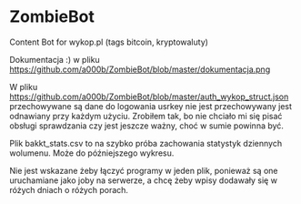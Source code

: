 # ZombieBot
Content Bot for wykop.pl (tags bitcoin, kryptowaluty)

Dokumentacja :) w pliku
https://github.com/a000b/ZombieBot/blob/master/dokumentacja.png

W pliku https://github.com/a000b/ZombieBot/blob/master/auth_wykop_struct.json
przechowywane są dane do logowania usrkey nie jest przechowywany jest odnawiany przy każdym użyciu. Zrobiłem tak, bo nie chciało mi się pisać obsługi sprawdzania czy jest jeszcze ważny, choć w sumie powinna być.

Plik bakkt_stats.csv to na szybko próba zachowania statystyk dziennych wolumenu. Może do późniejszego wykresu.

Nie jest wskazane żeby łączyć programy w jeden plik, ponieważ są one uruchamiane jako joby na serwerze, a chcę żeby wpisy dodawały się w różych dniach o różych porach. 


